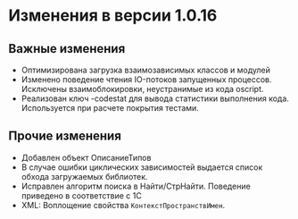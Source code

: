 # Изменения в версии 1.0.16

## Важные изменения

* Оптимизирована загрузка взаимозависимых классов и модулей
* Изменено поведение чтения IO-потоков запущенных процессов. Исключены взаимоблокировки, неустранимые из кода oscript.
* Реализован ключ -codestat для вывода статистики выполнения кода. Используется при расчете покрытия тестами.

## Прочие изменения

* Добавлен объект ОписаниеТипов
* В случае ошибки циклических зависимостей выдается список обхода загружаемых библиотек.
* Исправлен алгоритм поиска в Найти/СтрНайти. Поведение приведено в соответствие с 1С
* XML: Воплощение свойства `КонтекстПространствИмен`.
